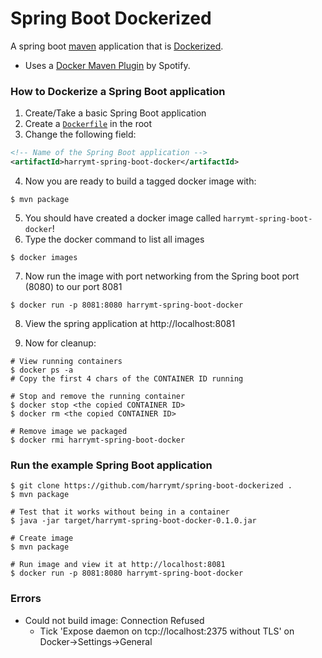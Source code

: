# Spring Boot Dockerized

A spring boot [maven](https://maven.apache.org/guides/getting-started/maven-in-five-minutes.html) application that is [Dockerized](https://docker.com/).

- Uses a [Docker Maven Plugin](https://github.com/spotify/dockerfile-maven) by Spotify.

### How to Dockerize a Spring Boot application

1. Create/Take a basic Spring Boot application
2. Create a [`Dockerfile`](Dockerfile) in the root
3. Change the following field:

```xml
<!-- Name of the Spring Boot application -->
<artifactId>harrymt-spring-boot-docker</artifactId>
```

4. Now you are ready to build a tagged docker image with:

```
$ mvn package
```

5. You should have created a docker image called `harrymt-spring-boot-docker`!
6. Type the docker command to list all images

```
$ docker images
```

7. Now run the image with port networking from the Spring boot port (8080) to our port 8081

```
$ docker run -p 8081:8080 harrymt-spring-boot-docker
```

8. View the spring application at http://localhost:8081

9. Now for cleanup:

```
# View running containers
$ docker ps -a
# Copy the first 4 chars of the CONTAINER ID running

# Stop and remove the running container
$ docker stop <the copied CONTAINER ID>
$ docker rm <the copied CONTAINER ID>

# Remove image we packaged
$ docker rmi harrymt-spring-boot-docker
```

### Run the example Spring Boot application

```
$ git clone https://github.com/harrymt/spring-boot-dockerized .
$ mvn package

# Test that it works without being in a container
$ java -jar target/harrymt-spring-boot-docker-0.1.0.jar

# Create image
$ mvn package

# Run image and view it at http://localhost:8081
$ docker run -p 8081:8080 harrymt-spring-boot-docker
```

### Errors

- Could not build image: Connection Refused
    - Tick 'Expose daemon on tcp://localhost:2375 without TLS' on Docker->Settings->General
